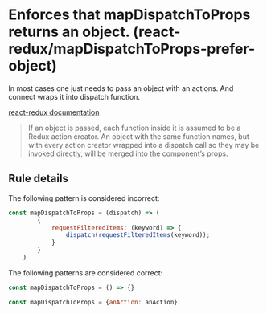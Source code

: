 #  Enforces that mapDispatchToProps returns an object. (react-redux/mapDispatchToProps-prefer-object)

In most cases one just needs to pass an object with an actions. And connect wraps it into dispatch function.

[react-redux documentation](https://github.com/reactjs/react-redux/blob/master/docs/api.md#arguments)
> If an object is passed, each function inside it is assumed to be a Redux action creator. An object with the same function names, but with every action creator wrapped into a dispatch call so they may be invoked directly, will be merged into the component’s props.

## Rule details

The following pattern is considered incorrect:

```js
const mapDispatchToProps = (dispatch) => (
        {
            requestFilteredItems: (keyword) => {
                dispatch(requestFilteredItems(keyword));
            }
        }
    )
```

The following patterns are considered correct:

```js
const mapDispatchToProps = () => {}
```

```js
const mapDispatchToProps = {anAction: anAction}
```
